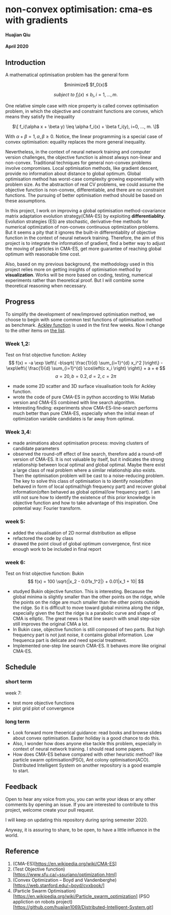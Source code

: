# non-convex optimisation: cma-es with gradients
#### Huajian Qiu
#### April 2020


## Introduction
A mathematical optimisation problem has the general form 

<div align="center"> 
  $minimize$ $f_0(x)$ 
  
  $subject$ $to$ $f_i(x) \leq b_i, i=1, ..., m.$
</div>

One relative simple case with nice property is called convex optimisation problem, in which the objective and constraint functions are convex, which means they satisfy the inequality

<div align="center"> 
$\[ f_i(\alpha x + \beta y) \leq \alpha f_i(x) + \beta f_i(y), i=0, ..., m. \]$
</div> 
  
With $\alpha + \beta = 1, \alpha, \beta \geq 0$. Notice, the linear programming is a special case of convex optimisation: equality replaces the more general inequality.

Nevertheless, in the context of neural network training and computer version challenges, the objective function is almost always non-linear and non-convex. Traditional techniques for general non-convex problems involve compromises. Local optimisation methods, like gradient descent, provide no information about distance to global optimum. Global optimisation method has worst-case complexity growing exponentially with problem size. As the abstraction of real CV problems, we could assume the objective function is non-convex, differentiable, and there are no constraint functions. The pursuing of better optimisation method should be based on these assumptions. 

In this project, I work on improving a global optimisation method-covariance matrix adaptation evolution strategy(CMA-ES) by exploiting **differentiablity**. Evolution strategies (ES) are stochastic, derivative-free methods for numerical optimization of non-convex continuous optimization problems. But it seems a pity that it ignores the built-in differentiablity of objective function in the context of neural network training. Therefore, the aim of this project is to integrate the information of gradient, find a better way to adjust the moving of particles in CMA-ES, get more guarantee of reaching global optimum with reasonable time cost. 

Also, based on my previous background, the methodology used in this project relies more on getting insights of optimisation method by **visualization**. Works will be more based on coding, testing, numerical experiments rather than theoretical proof. But I will combine some theoretical reasoning when necessary.  

## Progress
To simplify the development of new/improved optimisation method, we choose to begin with some common test functions of optimisation method as benchmark. [Ackley function](https://en.wikipedia.org/wiki/Ackley_function) is used in the first few weeks. Now I change to the other items on [the list](https://www.sfu.ca/~ssurjano/optimization.html).

### Week 1,2: 

Test on frist objective function: Ackley $$ f(x) = -a \exp \left\{ -b\sqrt{ \frac{1}{d} \sum_{i=1}^{d} x_i^2 }\right\} - \exp\left\{ \frac{1}{d} \sum_{i=1}^{d} \cos\left(c x_i \right) \right\} + a + e $$
$$a = 20, b = 0.2, d = 2, c = 2 \pi$$ 
- made some 2D scatter and 3D surface visualisation tools for Ackley function. 
- wrote the code of pure CMA-ES in python according to Wiki Matlab version and CMA-ES combined with line search algorithm.
- Interesting finding: experiments show CMA-ES-line-search performs much better than pure CMA-ES, especially when the initial mean of optimization variable candidates is far away from optimal.   

### Week 3,4:
- made animations about optimisation process: moving clusters of candidate parameters
- observed the round-off effect of line search, therefore add a round-off version of CMA-ES. It is not valuable by itself, but it indicates the strong relationship between local optimal and global optimal. Maybe there exist a large class of real problem where a similar relationship also exists. Then the optimisation problem will be cast to a noise-reducing problem. The key to solve this class of optimisation is to identify noise(often behaved in form of local optimal/high frequency part) and recover global information(often behaved as global optimal/low frequency part). I am still not sure how to identify the existence of this prior knowledge in objective function and how to take advantage of this inspiration. One potential way: Fourier transform.    

### week 5:
- added the visualisation of 2D normal distribution as ellipse
- refactored the code by class
- drawed the point cloud of global optimum convergence, first nice enough work to be included in final report 

### week 6:

Test on frist objective function: Bukin $$ f(x) = 100 \sqrt{|x_2 - 0.01x_1^2|} + 0.01|x_1 + 10| $$
- studyed Bukin objective function. This is interesting. Becasuse the global minima is slightly smaller than the other points on the ridge, while the points on the ridge are much smaller than the other points outside the ridge. So it is difficult to move toward global minima along the ridge, especially given the fact the ridge is a parabolic curve and shape of CMA is elliptic. The great news is that line search with small step-size still improves the original CMA a lot.  
- In Bukin case, objective function is still composed of two parts. But high frequency part is not just noise, it contains global information. Low frequenca part is delicate and need special treatment.
- Implemented one-step line search CMA-ES. It behaves more like original CMA-ES.

## Schedule
### short term
week 7:
- test more objective functions
- plot grid plot of convergence


### long term
- Look forward more theoerical guidance: read books and browse slides about convex optimisation. Easter holiday is a good chance to do this.
- Also, I wonder how does anyone else tackle this problem, especially in context of neural network training. I should read some papers.
- How does CMA-ES behave compared with other heuristic method? like particle swarm optimisation(PSO), Ant colony optimisation(ACO). Distributed Intelligent System on another repository is a good example to start.


## Feedback
Open to hear any voice from you, you can write your ideas or any other comments by opening an issue. If you are interested to contribute to this project, welcome create your pull request.

I will keep on updating this repository during spring semester 2020. 

Anyway, it is assuring to share, to be open, to have a little influence in the world.

## Reference

1. (CMA-ES)[https://en.wikipedia.org/wiki/CMA-ES]
2. (Test Objective function)[https://www.sfu.ca/~ssurjano/optimization.html]
3. (Convex Optimization – Boyd and Vandenberghe)[https://web.stanford.edu/~boyd/cvxbook/]
4. (Particle Swarm Optimisation)[https://en.wikipedia.org/wiki/Particle_swarm_optimization]
   (PSO appliction on robots project)[https://github.com/huajian1069/Distributed-Intelligent-System.git]
